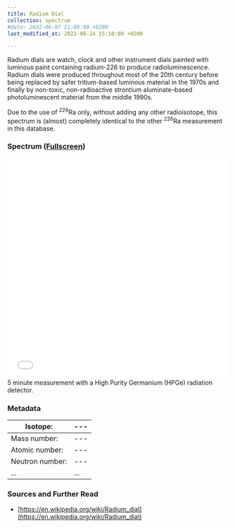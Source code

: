 ```yaml
---
title: Radium Dial
collection: spectrum
#date: 2022-06-07 21:00:00 +0200
last_modified_at: 2022-08-24 15:10:00 +0200

---
```


Radium dials are watch, clock and other instrument dials painted with luminous paint containing radium-226 to produce radioluminescence. Radium dials were produced throughout most of the 20th century before being replaced by safer tritium-based luminous material in the 1970s and finally by non-toxic, non-radioactive strontium aluminate–based photoluminescent material from the middle 1990s.

Due to the use of <sup>226</sup>Ra only, without adding any other radioisotope, this spectrum is (almost) completely identical to the other <sup>226</sup>Ra measurement in this database.

### Spectrum ([Fullscreen](/assets/spectra/RadiumDial.html))

<iframe width="100%" height="500" src="/assets/spectra/RadiumDial.html" title="Radium dial gamma spectrum" frameborder="0" allowfullscreen></iframe>
5 minute measurement with a High Purity Germanium (HPGe) radiation detector.

### Metadata

| Isotope: | --- |
| --- | --- |
| Mass number: | --- |
| Atomic number: | --- |
| Neutron number: | --- |
| ... | ... |

### Sources and Further Read

- [https://en.wikipedia.org/wiki/Radium_dial](https://en.wikipedia.org/wiki/Radium_dial)


